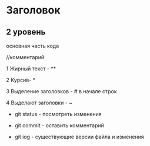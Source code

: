 # Заголовок

## 2 уровень

основная часть кода

//комментарий

1 Жирный текст - **

2 Курсив- *

3 Выделение заголовков - # в начале строк

4 Выделают заголовки - ~


+ git status - посмотреть изменения

+ git commit - оставить комментарий 

+ git iog - существующие версии файла и изменения


 